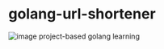 # golang-url-shortener


![image](https://github.com/user-attachments/assets/a267ba94-a791-40a4-9079-75889b8309d6)
project-based golang learning
